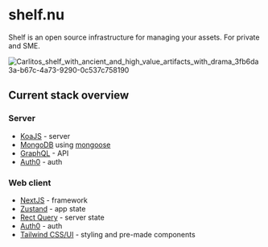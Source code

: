 # shelf.nu
Shelf is an open source infrastructure for managing your assets. For private and SME.

![Carlitos_shelf_with_ancient_and_high_value_artifacts_with_drama_3fb6da3a-b67c-4a73-9290-0c537c758190](https://user-images.githubusercontent.com/12449255/218474753-c16a1d63-3f63-439c-a0a9-f079dc6c9477.png)


## Current stack overview

### Server 
- [KoaJS](https://koajs.com/) - server
- [MongoDB](https://www.mongodb.com/) using [mongoose](https://www.npmjs.com/package/mongoose)
- [GraphQL](https://graphql.org/) - API
- [Auth0](https://auth0.com/) - auth

### Web client
- [NextJS](https://nextjs.org/) - framework
- [Zustand](https://github.com/pmndrs/zustand) - app state
- [Rect Query](https://react-query-v3.tanstack.com/) - server state
- [Auth0](https://auth0.com/) - auth
- [Tailwind CSS/UI](https://tailwindcss.com/) - styling and pre-made components
